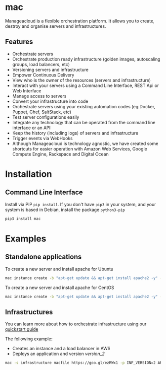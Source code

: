 # mac
Manageacloud is a flexible orchestration platform. It allows you to create, destroy and organise servers and infrastructures.

## Features
- Orchestrate servers
- Orchestrate production ready infrastructure (golden images, autoscaling groups, load balancers, etc)
- Versioning servers and infrastructure
- Empower Continuous Delivery
- View who is the owner of the resources (servers and infrastructure)
- Interact with your servers using a Command Line Interface, REST Api or Web Interface
- Manage access to servers
- Convert your infrastructure into code
- Orchestrate servers using your existing automation codes (eg Docker, Puppet, Chef, SaltStack, etc)
- Test server configurations easily
- Integrate any technology that can be operated from the command line interface or an API
- Keep the history (including logs) of servers and infrastructure
- Trigger events via WebHooks
- Although Manageacloud is technology agnostic, we have created some shortcuts for easier operation with Amazon Web Services, Google Compute Engine, Rackspace and Digital Ocean

# Installation

## Command Line Interface


Install via PIP `pip install`. If you don't have `pip3` in your system,
and your system is based in Debian, install the package `python3-pip`

```sh
pip3 install mac
```

[//]: # ()
[//]: # (## Community version of Manageacloud Framework)

[//]: # ()
[//]: # (The community version of Manageacloud includes the server backend and the command line interface. )

[//]: # (Please [read here]&#40;https://manageacloud.com/docs/getting-started/install&#41; how to install it.)

# Examples

## Standalone applications

To create a new server and install apache for Ubuntu

```sh
mac instance create -b "apt-get update && apt-get install apache2 -y" -r ubuntu:trusty
```

To create a new server and install apache for CentOS

```sh
mac instance create -b "apt-get update && apt-get install apache2 -y" -r centos:7
```

## Infrastructures

You can learn more about how to orchestrate infrastructure using our [quickstart guide](https://manageacloud.com/quickstart)

The following example:
 - Creates an instance and a load balancer in AWS
 - Deploys an application and version *version_2*
 
```sh
mac -s infrastructure macfile https://goo.gl/ezRWx1 -p INF_VERSION=2 APP_BRANCH=version_2
```

